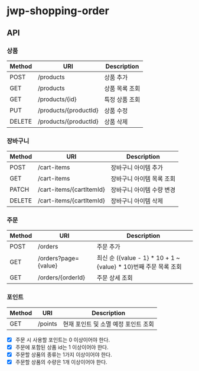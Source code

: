 # jwp-shopping-order

## API

### 상품

| Method | URI                   | Description |
|--------|-----------------------|-------------|
| POST   | /products             | 상품 추가       |
| GET    | /products             | 상품 목록 조회    |
| GET    | /products/{id}        | 특정 상품 조회    |
| PUT    | /products/{productId} | 상품 수정       |
| DELETE | /products/{productId} | 상품 삭제       |

### 장바구니

| Method | URI                      | Description    |
|--------|--------------------------|----------------|
| POST   | /cart-items              | 장바구니 아이템 추가    |
| GET    | /cart-items              | 장바구니 아이템 목록 조회 |
| PATCH  | /cart-items/{cartItemId} | 장바구니 아이템 수량 변경 |
| DELETE | /cart-items/{cartItemId} | 장바구니 아이템 삭제    |

### 주문

| Method | URI                  | Description                                           |
|--------|----------------------|-------------------------------------------------------|
| POST   | /orders              | 주문 추가                                                 |
| GET    | /orders?page={value} | 최신 순 ({value - 1} * 10 + 1 ~ {value} * 10)번째 주문 목록 조회 |
| GET    | /orders/{orderId}    | 주문 상세 조회                                              |

### 포인트

| Method | URI     | Description           |
|--------|---------|-----------------------|
| GET    | /points | 현재 포인트 및 소멸 예정 포인트 조회 |


- [x] 주문 시 사용할 포인트는 0 이상이어야 한다.
- [x] 주문에 포함된 상품 id는 1 이상이어야 한다.
- [x] 주문할 상품의 종류는 1가지 이상이어야 한다.
- [x] 주문할 상품의 수량은 1개 이상이어야 한다.
